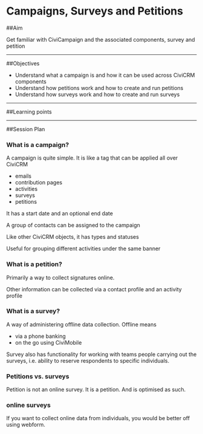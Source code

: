 # Campaigns, Surveys and Petitions

##Aim

Get familiar with CiviCampaign and the associated components, survey and petition

---
##Objectives

* Understand what a campaign is and how it can be used across CiviCRM components
* Understand how petitions work and how to create and run petitions
* Understand how surveys work and how to create and run surveys

---
##Learning points

---
##Session Plan

### What is a campaign?

A campaign is quite simple.  It is like a tag that can be applied all over CiviCRM

* emails
* contribution pages
* activities
* surveys
* petitions

It has a start date and an optional end date

A group of contacts can be assigned to the campaign

Like other CiviCRM objects, it has types and statuses

Useful for grouping different activities under the same banner

### What is a petition?

Primarily a way to collect signatures online.

Other information can be collected via a contact profile and an activity profile

### What is a survey?

A way of administering offline data collection. Offline means

* via a phone banking
* on the go using CiviMobile

Survey also has functionality for working with teams people carrying out the surveys, i.e. ability to reserve respondents to specific individuals.

### Petitions vs. surveys
Petition is not an online survey.  It is a petition. And is optimised as such.

### online surveys
If you want to collect online data from individuals, you would be better off using webform.
